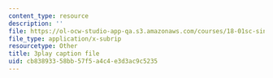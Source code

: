 ```yaml
---
content_type: resource
description: ''
file: https://ol-ocw-studio-app-qa.s3.amazonaws.com/courses/18-01sc-single-variable-calculus-fall-2010/cb83893358bb57f5a4c4e3d3ac9c5235_zUEuKrxgHws.vtt
file_type: application/x-subrip
resourcetype: Other
title: 3play caption file
uid: cb838933-58bb-57f5-a4c4-e3d3ac9c5235
---
```

